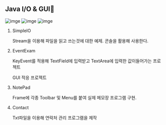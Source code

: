 ## Java I/O & GUI:green_book:

![imge](https://img.shields.io/badge/ProjectType-Lecture-green)  ![imge](https://img.shields.io/badge/Language-Java-yellow)  ![imge](https://img.shields.io/badge/Tools-Eclipse-blue)

1. SimpleIO

   Stream을 이용해 파일을 읽고 쓰는것에 대한 예제. 콘솔을 활용해 사용한다.

2. EventExam

   KeyEvent를 적용해 TextField에 입력받고 TextArea에 입력한 값이들어가는 프로젝트

   GUI 적응 프로젝트

3. NotePad

   Frame에 각종 Toolbar 및 Menu를 붙여 실제 메모장 프로그램 구현.
   
4. Contact

   Txt파일을 이용해 연락처 관리 프로그램을 제작
